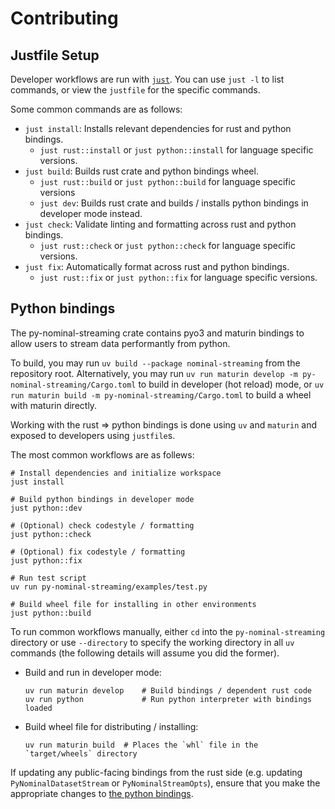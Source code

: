 
# Contributing

## Justfile Setup

Developer workflows are run with [`just`](https://github.com/casey/just).
You can use `just -l` to list commands, or view the `justfile` for the specific commands.

Some common commands are as follows:

- `just install`: Installs relevant dependencies for rust and python bindings.
  - `just rust::install` or `just python::install` for language specific versions.
- `just build`: Builds rust crate and python bindings wheel.
  - `just rust::build` or `just python::build` for language specific versions
  - `just dev`: Builds rust crate and builds / installs python bindings in developer mode instead.
- `just check`: Validate linting and formatting across rust and python bindings.
  - `just rust::check` or `just python::check` for language specific versions.
- `just fix`: Automatically format across rust and python bindings.
  - `just rust::fix` or `just python::fix` for language specific versions.

## Python bindings

The py-nominal-streaming crate contains pyo3 and maturin bindings to allow users to stream data performantly from python.

To build, you may run `uv build --package nominal-streaming` from the repository root.
Alternatively, you may run `uv run maturin develop -m py-nominal-streaming/Cargo.toml` to build in developer (hot reload) mode, or `uv run maturin build -m py-nominal-streaming/Cargo.toml` to build a wheel with maturin directly.

Working with the rust => python bindings is done using `uv` and `maturin` and exposed to developers using `justfile`s.

The most common workflows are as follews:

```shell
# Install dependencies and initialize workspace
just install

# Build python bindings in developer mode
just python::dev

# (Optional) check codestyle / formatting
just python::check

# (Optional) fix codestyle / formatting
just python::fix

# Run test script
uv run py-nominal-streaming/examples/test.py

# Build wheel file for installing in other environments
just python::build
```

To run common workflows manually, either `cd` into the `py-nominal-streaming` directory or use `--directory` to specify the working directory in all `uv` commands (the following details will assume you did the former).

- Build and run in developer mode:
  
  ```shell
  uv run maturin develop    # Build bindings / dependent rust code
  uv run python             # Run python interpreter with bindings loaded 
  ```

- Build wheel file for distributing / installing:

  ```shell
  uv run maturin build  # Places the `whl` file in the `target/wheels` directory
  ```

If updating any public-facing bindings from the rust side (e.g. updating `PyNominalDatasetStream` or `PyNominalStreamOpts`), ensure that you make the appropriate changes to [the python bindings](py-nominal-streaming/python/nominal_streaming/_nominal_streaming.pyi).
